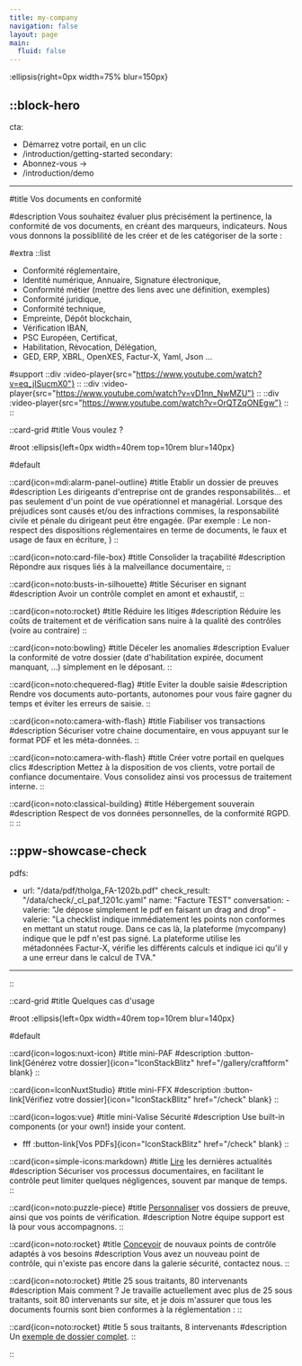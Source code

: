 ```yaml
---
title: my-company
navigation: false
layout: page
main:
  fluid: false
---
```


:ellipsis{right=0px width=75% blur=150px}

::block-hero
---
cta:
  - Démarrez votre portail, en un clic
  - /introduction/getting-started
secondary:
  - Abonnez-vous →
  - /introduction/demo
---

#title
Vos documents en conformité

#description
Vous souhaitez évaluer plus précisément la pertinence, la conformité de vos documents, en créant des marqueurs, indicateurs. Nous vous donnons la possiblilité de les créer et de les catégoriser de la sorte :


#extra
  ::list
  - Conformité réglementaire,
  - Identité numérique, Annuaire, Signature électronique,
  - Conformité métier (mettre des liens avec une définition, exemples)
  - Conformité juridique,
  - Conformité technique,
  - Empreinte, Dépôt blockchain,
  - Vérification IBAN,
  - PSC Européen, Certificat, 
  - Habilitation, Révocation, Délégation,
  - GED, ERP, XBRL, OpenXES, Factur-X, Yaml, Json …

#support
  ::div
    :video-player{src="https://www.youtube.com/watch?v=eq_jISucmX0"}
  ::
  ::div
    :video-player{src="https://www.youtube.com/watch?v=vD1nn_NwMZU"}
  ::
  ::div
    :video-player{src="https://www.youtube.com/watch?v=OrQTZqONEgw"}
  ::
::

::card-grid
#title
Vous voulez ?

#root
:ellipsis{left=0px width=40rem top=10rem blur=140px}

#default

  ::card{icon=mdi:alarm-panel-outline}
  #title
  Etablir un dossier de preuves
  #description
  Les dirigeants d'entreprise ont de grandes responsabilités... et pas
  seulement d'un point de vue opérationnel et managérial. Lorsque des
  préjudices sont causés et/ou des infractions commises, la responsabilité
  civile et pénale du dirigeant peut être engagée. (Par exemple : Le
  non-respect des dispositions réglementaires en terme de documents, le faux
  et usage de faux en écriture, )
  ::


  ::card{icon=noto:card-file-box}
  #title
  Consolider la traçabilité
  #description
  Répondre aux risques liés à la malveillance documentaire,
  ::

  ::card{icon=noto:busts-in-silhouette}
  #title
  Sécuriser en signant
  #description
  Avoir un contrôle complet en amont et exhaustif,
  ::


  ::card{icon=noto:rocket}
  #title
  Réduire les litiges
  #description
  Réduire les coûts de traitement et de vérification sans nuire à la
  qualité des contrôles (voire au contraire)
  ::

  ::card{icon=noto:bowling}
  #title
  Déceler les anomalies
  #description
  Evaluer la conformité de votre dossier (date d'habilitation expirée, document manquant, ...) simplement en le déposant.
  ::

  ::card{icon=noto:chequered-flag}
  #title
  Eviter la double saisie
  #description
  Rendre vos documents auto-portants, autonomes pour vous faire gagner du temps et éviter les erreurs de saisie.
  ::

  ::card{icon=noto:camera-with-flash}
  #title
  Fiabiliser vos transactions
  #description
  Sécuriser votre chaine documentaire, en vous appuyant sur le format PDF et les méta-données.
  ::

  ::card{icon=noto:camera-with-flash}
  #title
  Créer votre portail en quelques clics
  #description
  Mettez à la disposition de vos clients, votre portail de confiance documentaire. Vous consolidez ainsi vos processus de traitement interne.
  ::

  ::card{icon=noto:classical-building}
  #title
  Hébergement souverain
  #description
  Respect de vos données personnelles, de la conformité RGPD.
  ::
::


::ppw-showcase-check
---
pdfs:
  - url: "/data/pdf/tholga_FA-1202b.pdf"
    check_result: "/data/check/_cl_paf_1201c.yaml"
    name: "Facture TEST"
    conversation:
        - valerie: "Je dépose simplement le pdf en faisant un drag and drop"
        - valerie: "La checklist indique immédiatement les points non conformes en mettant un statut rouge. Dans ce cas là, la plateforme (mycompany) indique que le pdf n'est pas signé. La plateforme utilise les métadonnées Factur-X, vérifie les différents calculs et indique ici qu'il y a une erreur dans le calcul de TVA."
---
::



::card-grid
#title
Quelques cas d'usage

#root
:ellipsis{left=0px width=40rem top=10rem blur=140px}

#default

  ::card{icon=logos:nuxt-icon}
  #title
  mini-PAF
  #description
  :button-link[Générez votre dossier]{icon="IconStackBlitz" href="/gallery/craftform" blank}
  ::

  ::card{icon=IconNuxtStudio}
  #title
  mini-FFX
  #description
  :button-link[Vérifiez votre dossier]{icon="IconStackBlitz" href="/check" blank}
  ::

  ::card{icon=logos:vue}
  #title
  mini-Valise Sécurité
  #description
  Use built-in components (or your own!) inside your content.
  - fff
  :button-link[Vos PDFs]{icon="IconStackBlitz" href="/check" blank}
  ::

  ::card{icon=simple-icons:markdown}
  #title
  [Lire](/blog) les dernières actualités
  #description
  Sécuriser vos processus documentaires, en facilitant le contrôle peut limiter quelques négligences, souvent par manque de temps.
  ::

  ::card{icon=noto:puzzle-piece}
  #title
  [Personnaliser](/pricing) vos dossiers de preuve, ainsi que vos points de vérification.
  #description
  Notre équipe support est là pour vous accompagnons.
  ::

  ::card{icon=noto:rocket}
  #title
  [Concevoir](/pricing) de nouvaux points de contrôle adaptés à vos besoins
  #description
  Vous avez un nouveau point de contrôle, qui n'existe pas encore dans la galerie sécurité, contactez nous.
  ::

  ::card{icon=noto:rocket}
  #title
  25 sous traitants, 80 intervenants
  #description
  Mais comment ? Je travaille actuellement avec plus de 25 sous traitants, soit 80 intervenants sur site, et je dois m'assurer que tous les documents fournis sont bien conformes à la réglementation :
  ::

  ::card{icon=noto:rocket}
  #title
  5 sous traitants, 8 intervenants
  #description
  Un [exemple de dossier complet](/blog/2023/10/exemple_5soc).
  ::
  
::